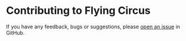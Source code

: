 # Contributing to Flying Circus
If you have any feedback, bugs or suggestions, please [open an
issue](https://github.com/garyd203/flying-circus/issues/new)
in GitHub.
